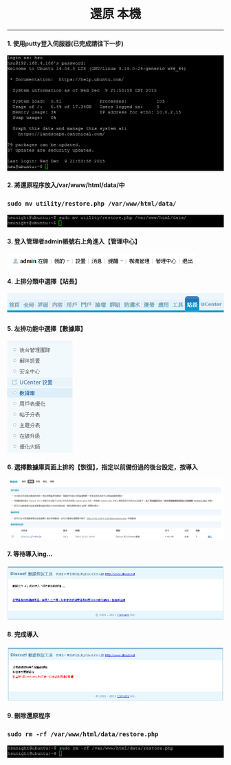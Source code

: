 # **<center>還原 本機</center>**

---

#### 1. 使用putty登入伺服器(已完成請往下一步)
![](../img/inst_part1/part1_4.png)

#### 2. 將還原程序放入/var/www/html/data/中
### ```sudo mv utility/restore.php /var/www/html/data/```
![](../img/sr_part1/part1_1.png)

#### 3. 登入管理者admin帳號右上角進入【管理中心】
![](../img/bkup_part1/part1_1.png)

#### 4. 上排分類中選擇【站長】
![](../img/bkup_part1/part1_2.png)

#### 5. 左排功能中選擇【數據庫】
![](../img/bkup_part1/part1_3.png)

#### 6. 選擇數據庫頁面上排的【恢復】，指定以前備份過的後台設定，按導入
![](../img/sr_part1/part1_2.png)

#### 7. 等待導入ing…
![](../img/sr_part1/part1_3.png)

#### 8. 完成導入
![](../img/sr_part1/part1_4.png)

#### 9. 刪除還原程序
### ```sudo rm -rf /var/www/html/data/restore.php```
![](../img/sr_part1/part1_5.png)